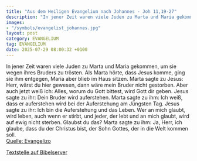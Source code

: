 ```yaml
---
title: "Aus dem Heiligen Evangelium nach Johannes - Joh 11,19-27"
description: "In jener Zeit waren viele Juden zu Marta und Maria gekommen, um sie wegen ihres Bruders zu trösten. Als Marta hörte, dass Jesus komme, ging sie ihm entgegen, Maria aber blieb im Haus sitzen. Marta sagte zu Jesus: Herr, wärst du hier gewesen, dann wäre mein Bruder nicht gestorben....."
images:
- "/symbols/evangelist_johannes.jpg"
layout: post
category: EVANGELIUM
tag: EVANGELIUM
date: 2025-07-29 08:00:32 +0100
---
```

In jener Zeit waren viele Juden zu Marta und Maria gekommen, um sie wegen ihres Bruders zu trösten.
Als Marta hörte, dass Jesus komme, ging sie ihm entgegen, Maria aber blieb im Haus sitzen.
Marta sagte zu Jesus: Herr, wärst du hier gewesen, dann wäre mein Bruder nicht gestorben.
Aber auch jetzt weiß ich: Alles, worum du Gott bittest, wird Gott dir geben.<!--more-->
Jesus sagte zu ihr: Dein Bruder wird auferstehen.
Marta sagte zu ihm: Ich weiß, dass er auferstehen wird bei der Auferstehung am Jüngsten Tag.
Jesus sagte zu ihr: Ich bin die Auferstehung und das Leben. Wer an mich glaubt, wird leben, auch wenn er stirbt,
und jeder, der lebt und an mich glaubt, wird auf ewig nicht sterben. Glaubst du das?
Marta sagte zu ihm: Ja, Herr, ich glaube, dass du der Christus bist, der Sohn Gottes, der in die Welt kommen soll.<br>
[Quelle: Evangelizo](https://evangeliumtagfuertag.org/DE/gospel)

[Textstelle auf Bibelserver](https://www.bibleserver.com/EU/Johannes11,19-27)
